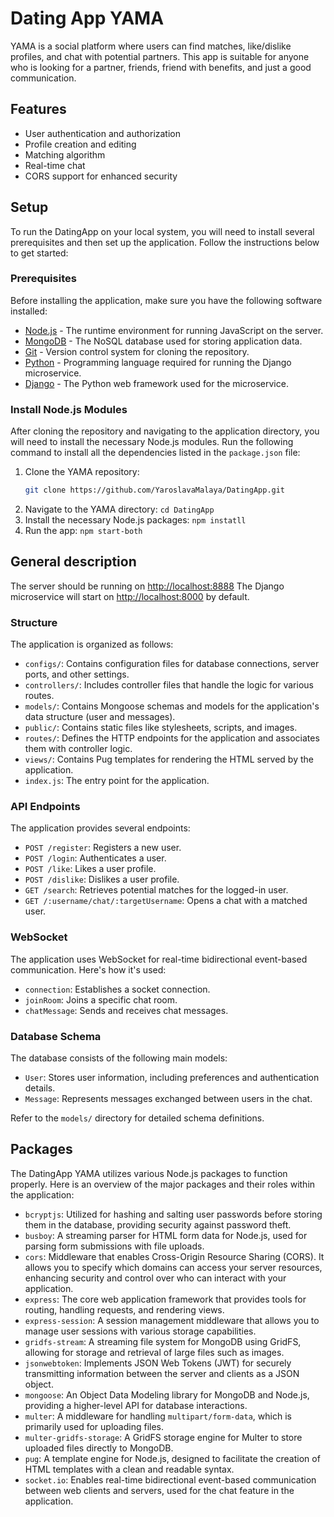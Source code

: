 # Dating App YAMA

YAMA is a social platform where users can find matches, like/dislike profiles, and chat with potential partners.
This app is suitable for anyone who is looking for a partner, friends, friend with benefits, and just a good communication.

## Features

- User authentication and authorization
- Profile creation and editing
- Matching algorithm
- Real-time chat
- CORS support for enhanced security

## Setup

To run the DatingApp on your local system, you will need to install several prerequisites and then set up the application. 
Follow the instructions below to get started:

### Prerequisites

Before installing the application, make sure you have the following software installed:

- [Node.js](https://nodejs.org/) - The runtime environment for running JavaScript on the server.
- [MongoDB](https://www.mongodb.com/) - The NoSQL database used for storing application data.
- [Git](https://git-scm.com/) - Version control system for cloning the repository.
- [Python](https://www.python.org/) - Programming language required for running the Django microservice.
- [Django](https://www.djangoproject.com/) - The Python web framework used for the microservice.

### Install Node.js Modules

After cloning the repository and navigating to the application directory, you will need to install the necessary Node.js modules. 
Run the following command to install all the dependencies listed in the `package.json` file:

1. Clone the YAMA repository:
   ```sh
   git clone https://github.com/YaroslavaMalaya/DatingApp.git
2. Navigate to the YAMA directory: `cd DatingApp`
3. Install the necessary Node.js packages: `npm instatll`
4. Run the app: `npm start-both`

## General description

The server should be running on [http://localhost:8888](http://localhost:8888)
The Django microservice will start on [http://localhost:8000](http://localhost:8000) by default.

### Structure

The application is organized as follows:

- `configs/`: Contains configuration files for database connections, server ports, and other settings.
- `controllers/`: Includes controller files that handle the logic for various routes.
- `models/`: Contains Mongoose schemas and models for the application's data structure (user and messages).
- `public/`: Contains static files like stylesheets, scripts, and images.
- `routes/`: Defines the HTTP endpoints for the application and associates them with controller logic.
- `views/`: Contains Pug templates for rendering the HTML served by the application.
- `index.js`: The entry point for the application.

### API Endpoints

The application provides several endpoints:

- `POST /register`: Registers a new user.
- `POST /login`: Authenticates a user.
- `POST /like`: Likes a user profile.
- `POST /dislike`: Dislikes a user profile.
- `GET /search`: Retrieves potential matches for the logged-in user.
- `GET /:username/chat/:targetUsername`: Opens a chat with a matched user.

### WebSocket

The application uses WebSocket for real-time bidirectional event-based communication. Here's how it's used:

- `connection`: Establishes a socket connection.
- `joinRoom`: Joins a specific chat room.
- `chatMessage`: Sends and receives chat messages.

### Database Schema

The database consists of the following main models:

- `User`: Stores user information, including preferences and authentication details.
- `Message`: Represents messages exchanged between users in the chat.

Refer to the `models/` directory for detailed schema definitions.

## Packages

The DatingApp YAMA utilizes various Node.js packages to function properly. 
Here is an overview of the major packages and their roles within the application:

- `bcryptjs`: Utilized for hashing and salting user passwords before storing them in the database, providing security against password theft.
- `busboy`: A streaming parser for HTML form data for Node.js, used for parsing form submissions with file uploads.
- `cors`: Middleware that enables Cross-Origin Resource Sharing (CORS). It allows you to specify which domains can access your server resources, enhancing security and control over who can interact with your application.
- `express`: The core web application framework that provides tools for routing, handling requests, and rendering views.
- `express-session`: A session management middleware that allows you to manage user sessions with various storage capabilities.
- `gridfs-stream`: A streaming file system for MongoDB using GridFS, allowing for storage and retrieval of large files such as images.
- `jsonwebtoken`: Implements JSON Web Tokens (JWT) for securely transmitting information between the server and clients as a JSON object.
- `mongoose`: An Object Data Modeling library for MongoDB and Node.js, providing a higher-level API for database interactions.
- `multer`: A middleware for handling `multipart/form-data`, which is primarily used for uploading files.
- `multer-gridfs-storage`: A GridFS storage engine for Multer to store uploaded files directly to MongoDB.
- `pug`: A template engine for Node.js, designed to facilitate the creation of HTML templates with a clean and readable syntax.
- `socket.io`: Enables real-time bidirectional event-based communication between web clients and servers, used for the chat feature in the application.
